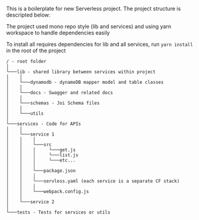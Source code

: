 This is a boilerplate for new Serverless project. The project structure is descripted below:

The project used mono repo style (lib and services) and using yarn workspace to handle dependencies easily

To install all requires dependencies for lib and all services, run `yarn install` in the root of the project
```
/ - root folder
│
└───lib - shared library between services within project
│    │
│    └───dynamodb - dynamoDB mapper model and table classes
│    │
│    └───docs - Swagger and related docs
│    │
│    └───schemas - Joi Schema files
│    │
│    └───utils
│
└───services - Code for APIs
│    │
│    └───service 1
│    │    │
│    │    └───src
│    │    │     └───get.js
│    │    │     └───list.js
│    │    │     └───etc...
│    │    │
│    │    └───package.json
│    │    │
│    │    └───servless.yaml (each service is a separate CF stack)
│    │    │
│    │    └───webpack.config.js
│    │
│    └───service 2
│
└───tests - Tests for services or utils
```
